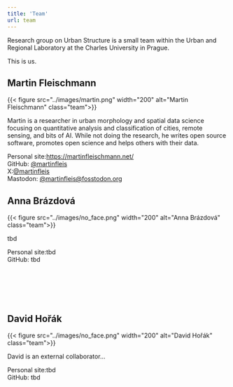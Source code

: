 ```yaml
---
title: 'Team'
url: team
---
```


Research group on Urban Structure is a small team within the Urban and Regional Laboratory at the Charles University in Prague.

This is us.

## Martin Fleischmann

{{< figure src="../images/martin.png" width="200" alt="Martin Fleischmann" class="team">}}

Martin is a researcher in urban morphology and spatial data science focusing on quantitative analysis and classification of cities, remote sensing, and bits of AI. While not doing the research, he writes open source software, promotes open science and helps others with their data.

<span class="pygment">Personal site:</span>https://martinfleischmann.net/<br>
<span class="pygment">GitHub:</span> [@martinfleis](https://github.com/martinfleis)<br>
<span class="pygment">X:</span>[@martinfleis](https://twitter.com/martinfleis)<br>
<span class="pygment">Mastodon:</span> [@martinfleis@fosstodon.org](https://fosstodon.org/@martinfleis)<br>

## Anna Brázdová

{{< figure src="../images/no_face.png" width="200" alt="Anna Brázdová" class="team">}}

tbd

<span class="pygment">Personal site:</span>tbd<br>
<span class="pygment">GitHub:</span> tbd<br><br><br><br><br><br>

## David Hořák

{{< figure src="../images/no_face.png" width="200" alt="David Hořák" class="team">}}

David is an external collaborator...

<span class="pygment">Personal site:</span>tbd<br>
<span class="pygment">GitHub:</span> tbd<br><br><br><br><br><br>

